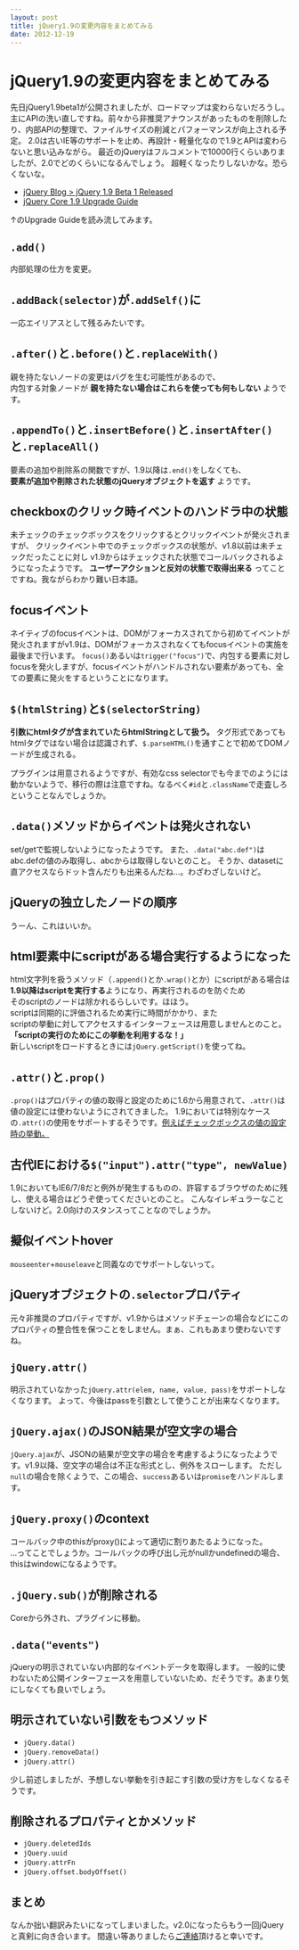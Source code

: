 ```yaml
---
layout: post
title: jQuery1.9の変更内容をまとめてみる
date: 2012-12-19
---
```


# jQuery1.9の変更内容をまとめてみる

先日jQuery1.9beta1が公開されましたが、ロードマップは変わらないだろうし。
主にAPIの洗い直しですね。前々から非推奨アナウンスがあったものを削除したり、内部APIの整理で、ファイルサイズの削減とパフォーマンスが向上される予定。
2.0は古いIE等のサポートを止め、再設計・軽量化なので1.9とAPIは変わらないと思い込みながら。
最近のjQueryはフルコメントで10000行くらいありましたが、2.0でどのくらいになるんでしょう。
超軽くなったりしないかな。恐らくないな。

- [jQuery Blog > jQuery 1.9 Beta 1 Released](http://blog.jquery.com/2012/12/17/jquery-1-9-beta-1-released/)
- [jQuery Core 1.9 Upgrade Guide](http://jquery.com/upgrade-guide/1.9/)

↑のUpgrade Guideを読み流してみます。

## `.add()`

内部処理の仕方を変更。  

## `.addBack(selector)`が`.addSelf()`に

一応エイリアスとして残るみたいです。  

## `.after()`と`.before()`と`.replaceWith()`

親を持たないノードの変更はバグを生む可能性があるので、  
内包する対象ノードが **親を持たない場合はこれらを使っても何もしない** ようです。  

## `.appendTo()`と`.insertBefore()`と`.insertAfter()`と`.replaceAll()`

要素の追加や削除系の関数ですが、1.9以降は`.end()`をしなくても、  
**要素が追加や削除された状態のjQueryオブジェクトを返す** ようです。  

## checkboxのクリック時イベントのハンドラ中の状態

未チェックのチェックボックスをクリックするとクリックイベントが発火されますが、
クリックイベント中でのチェックボックスの状態が、v1.8以前は未チェックだったことに対し
v1.9からはチェックされた状態でコールバックされるようになったようです。
**ユーザーアクションと反対の状態で取得出来る** ってことですね。我ながらわかり難い日本語。

## focusイベント

ネイティブのfocusイベントは、DOMがフォーカスされてから初めてイベントが発火されますがv1.9は、DOMがフォーカスされなくてもfocusイベントの実施を最後まで行います。
`focus()`あるいは`trigger("focus")`で、内包する要素に対しfocusを発火しますが、focusイベントがハンドルされない要素があっても、全ての要素に発火をするということになります。

## `$(htmlString)`と`$(selectorString)`

**引数にhtmlタグが含まれていたらhtmlStringとして扱う。**
タグ形式であってもhtmlタグではない場合は認識されず、`$.parseHTML()`を通すことで初めてDOMノードが生成される。

プラグインは用意されるようですが、有効なcss selectorでも今までのようには動かないようで、移行の際は注意ですね。なるべく`#id`と`.className`で走査しろということなんでしょうか。

## `.data()`メソッドからイベントは発火されない

set/getで監視しないようになったようです。
また、`.data("abc.def")`はabc.defの値のみ取得し、abcからは取得しないとのこと。
そうか、datasetに直アクセスならドット含んだりも出来るんだね…。わざわざしないけど。

## jQueryの独立したノードの順序

うーん、これはいいか。  

## html要素中にscriptがある場合実行するようになった

html文字列を扱うメソッド（`.append()`とか`.wrap()`とか）にscriptがある場合は  
**1.9以降はscriptを実行する**ようになり、再実行されるのを防ぐため  
そのscriptのノードは除かれるらしいです。ほほう。  
scriptは同期的に評価されるため実行に時間がかかり、また  
scriptの挙動に対してアクセスするインターフェースは用意しませんとのこと。  
**「scriptの実行のためにこの挙動を利用するな！」**  
新しいscriptをロードするときには`jQuery.getScript()`を使ってね。  

## `.attr()`と`.prop()`

`.prop()`はプロパティの値の取得と設定のために1.6から用意されて、`.attr()`は値の設定には使わないようにされてきました。
1.9においては特別なケースの`.attr()`の使用をサポートするそうです。[例えばチェックボックスの値の設定時の挙動。](http://jquery.com/upgrade-guide/1.9/#attr-versus-prop-)

## 古代IEにおける`$("input").attr("type", newValue)`

1.9においてもIE6/7/8だと例外が発生するものの、許容するブラウザのために残し、使える場合はどうぞ使ってくださいとのこと。
こんなイレギュラーなことしないけど。2.0向けのスタンスってことなのでしょうか。

## 擬似イベントhover

`mouseenter`+`mouseleave`と同義なのでサポートしないって。  

## jQueryオブジェクトの`.selector`プロパティ

元々非推奨のプロパティですが、v1.9からはメソッドチェーンの場合などにこのプロパティの整合性を保つことをしません。まぁ、これもあまり使わないですね。

## `jQuery.attr()`

明示されていなかった`jQuery.attr(elem, name, value, pass)`をサポートしなくなります。
よって、今後はpassを引数として使うことが出来なくなります。

## `jQuery.ajax()`のJSON結果が空文字の場合

`jQuery.ajax`が、JSONの結果が空文字の場合を考慮するようになったようです。v1.9以降、空文字の場合は不正な形式とし、例外をスローします。
ただし`null`の場合を除くようで、この場合、`success`あるいは`promise`をハンドルします。  

## `jQuery.proxy()`のcontext

コールバック中のthisがproxy()によって適切に割りあたるようになった。  
…ってことでしょうか。コールバックの呼び出し元がnullかundefinedの場合、  
thisはwindowになるようです。  

## `.jQuery.sub()`が削除される

Coreから外され、プラグインに移動。  

## `.data("events")`

jQueryの明示されていない内部的なイベントデータを取得します。
一般的に使わないため公開インターフェースを用意していないため、だそうです。あまり気にしなくても良いでしょう。

## 明示されていない引数をもつメソッド

- `jQuery.data()`
- `jQuery.removeData()`
- `jQuery.attr()`

少し前述しましたが、予想しない挙動を引き起こす引数の受け方をしなくなるそうです。  

## 削除されるプロパティとかメソッド

- `jQuery.deletedIds`
- `jQuery.uuid`
- `jQuery.attrFn`
- `jQuery.offset.bodyOffset()`

## まとめ

なんか拙い翻訳みたいになってしまいました。v2.0になったらもう一回jQueryと真剣に向き合います。
間違い等ありましたら[ご連絡](http://twitter.com/1000ch/)頂けると幸いです。
